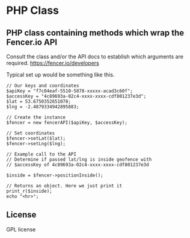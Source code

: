 

# PHP Class
## PHP class containing methods which wrap the Fencer.io API

Consult the class and/or the API docs to establish which arguments are required. https://fencer.io/developers

Typical set up would be something like this. 

```
// Our keys and coordinates
$apiKey = "f7c04eaf-5510-5878-xxxxx-acad3c60f";
$accessKey = "4c89693a-02c4-xxxx-xxxx-cdf801237e3d";
$lat = 53.6750352651078;
$lng = -2.4879334942895883;

// Create the instance
$fencer = new fencerAPI($apiKey, $accessKey);

// Set coordinates
$fencer->setLat($lat);
$fencer->setLng($lng);

// Example call to the API
// Determine if passed lat/lng is inside geofence with
// $accessKey of 4c89693a-02c4-xxxx-xxxx-cdf801237e3d

$inside = $fencer->positionInside();

// Returns an object. Here we just print it
print_r($inside);
echo "<hr>";

```

## License

GPL license